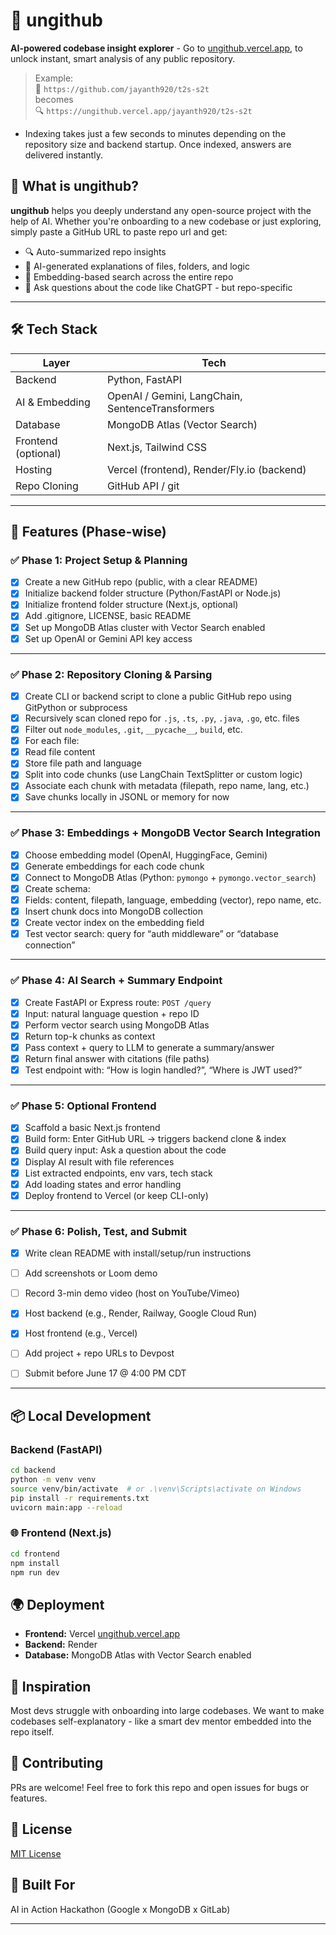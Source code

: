 # 🧠 ungithub

**AI-powered codebase insight explorer** - <!-- just replace `github.com` with `ungithub.com` (DOMAIN CURRENTLY NOT PURCHASED) --> Go to [ungithub.vercel.app](https://ungithub.vercel.app), to unlock instant, smart analysis of any public repository.

> Example:  
> 🔗 `https://github.com/jayanth920/t2s-s2t`  
> becomes  
> 🔍 `https://ungithub.vercel.app/jayanth920/t2s-s2t`

- Indexing takes just a few seconds to minutes depending on the repository size and backend startup. Once indexed, answers are delivered instantly.
  
## 🚀 What is ungithub?

**ungithub** helps you deeply understand any open-source project with the help of AI. Whether you're onboarding to a new codebase or just exploring, simply paste a GitHub URL <!-- (or replace `github` with `ungithub`) (CURRENTLY DOMAIN NOT PURCHASED, GO TO THE [Website](https://ungithub.vercel.app)) -->to paste repo url and get:

- 🔍 Auto-summarized repo insights
- 🧠 AI-generated explanations of files, folders, and logic
- 🧩 Embedding-based search across the entire repo
- 📎 Ask questions about the code like ChatGPT - but repo-specific
---

## 🛠️ Tech Stack

| Layer        | Tech                          |
|-------------|-------------------------------|
| Backend      | Python, FastAPI               |
| AI & Embedding | OpenAI / Gemini, LangChain, SentenceTransformers |
| Database     | MongoDB Atlas (Vector Search) |
| Frontend (optional) | Next.js, Tailwind CSS          |
| Hosting      | Vercel (frontend), Render/Fly.io (backend) |
| Repo Cloning | GitHub API / git              |

---

## 🧰 Features (Phase-wise)
 
### ✅ Phase 1: Project Setup & Planning

- [x] Create a new GitHub repo (public, with a clear README)
- [x] Initialize backend folder structure (Python/FastAPI or Node.js)
- [x] Initialize frontend folder structure (Next.js, optional)
- [x] Add .gitignore, LICENSE, basic README
- [x] Set up MongoDB Atlas cluster with Vector Search enabled
- [x] Set up OpenAI or Gemini API key access

---

### ✅ Phase 2: Repository Cloning & Parsing

- [x] Create CLI or backend script to clone a public GitHub repo using GitPython or subprocess
- [x] Recursively scan cloned repo for `.js`, `.ts`, `.py`, `.java`, `.go`, etc. files
- [x] Filter out `node_modules`, `.git`, `__pycache__`, `build`, etc.
- [x] For each file:
- [x] Read file content
- [x] Store file path and language
- [x] Split into code chunks (use LangChain TextSplitter or custom logic)
- [x] Associate each chunk with metadata (filepath, repo name, lang, etc.)
- [x] Save chunks locally in JSONL or memory for now

---

### ✅ Phase 3: Embeddings + MongoDB Vector Search Integration

- [x] Choose embedding model (OpenAI, HuggingFace, Gemini)
- [x] Generate embeddings for each code chunk
- [x] Connect to MongoDB Atlas (Python: `pymongo` + `pymongo.vector_search`)
- [x] Create schema:
- [x] Fields: content, filepath, language, embedding (vector), repo name, etc.
- [x] Insert chunk docs into MongoDB collection
- [x] Create vector index on the embedding field
- [x] Test vector search: query for “auth middleware” or “database connection”

---

### ✅ Phase 4: AI Search + Summary Endpoint

- [x] Create FastAPI or Express route: `POST /query`
- [x] Input: natural language question + repo ID
- [x] Perform vector search using MongoDB Atlas
- [x] Return top-k chunks as context
- [x] Pass context + query to LLM to generate a summary/answer
- [x] Return final answer with citations (file paths)
- [x] Test endpoint with: “How is login handled?”, “Where is JWT used?”

---

### ✅ Phase 5: Optional Frontend

- [x] Scaffold a basic Next.js frontend
- [x] Build form: Enter GitHub URL → triggers backend clone & index
- [x] Build query input: Ask a question about the code
- [x] Display AI result with file references
- [x] List extracted endpoints, env vars, tech stack
- [x] Add loading states and error handling
- [x] Deploy frontend to Vercel (or keep CLI-only)

---

<!-- ## ✅ Phase 7: Export / Google Integration

- [ ] Allow exporting insights (env vars, endpoints) to CSV or JSON
- [ ] Optional: Use Google Sheets API to log results to a new sheet
- [ ] Optional: Google Drive integration to upload results (PDF or summary)

--- -->

### ✅ Phase 6: Polish, Test, and Submit

- [x] Write clean README with install/setup/run instructions
- [ ] Add screenshots or Loom demo
- [ ] Record 3-min demo video (host on YouTube/Vimeo)
- [x] Host backend (e.g., Render, Railway, Google Cloud Run)
- [x] Host frontend (e.g., Vercel)
- [ ] Add project + repo URLs to Devpost
- [ ] Submit before June 17 @ 4:00 PM CDT


---

## 📦 Local Development

### Backend (FastAPI)

```bash
cd backend
python -m venv venv
source venv/bin/activate  # or .\venv\Scripts\activate on Windows
pip install -r requirements.txt
uvicorn main:app --reload
```

### 🌐 Frontend (Next.js)

```bash
cd frontend
npm install
npm run dev
```

## 🌍 Deployment

- **Frontend:** Vercel [ungithub.vercel.app](https://ungithub.vercel.app)
- **Backend:** Render
- **Database:** MongoDB Atlas with Vector Search enabled

## 🧠 Inspiration

Most devs struggle with onboarding into large codebases. We want to make codebases self-explanatory - like a smart dev mentor embedded into the repo itself.

## 🤝 Contributing

PRs are welcome! Feel free to fork this repo and open issues for bugs or features.

## 📄 License

[MIT License](https://github.com/jayanth920/ungithub/blob/main/LICENSE)

## 🙌 Built For

AI in Action Hackathon (Google x MongoDB x GitLab)

---
